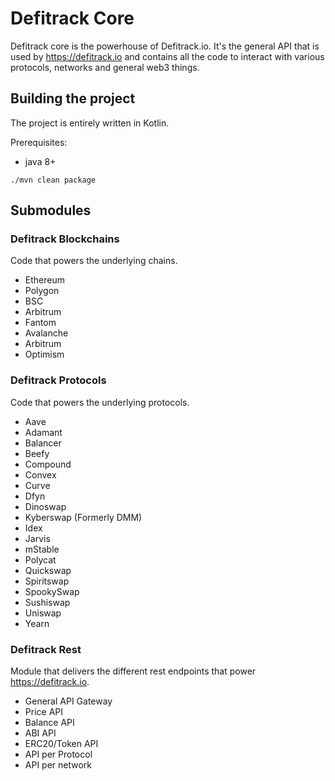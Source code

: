 # Defitrack Core

Defitrack core is the powerhouse of Defitrack.io. 
It's the general API that is used by https://defitrack.io and contains all the code
to interact with various protocols, networks and general web3 things.

## Building the project

The project is entirely written in Kotlin.

Prerequisites:
- java 8+

```shell
./mvn clean package
```

## Submodules

### Defitrack Blockchains

Code that powers the underlying chains. 

- Ethereum
- Polygon
- BSC
- Arbitrum
- Fantom
- Avalanche
- Arbitrum
- Optimism

### Defitrack Protocols

Code that powers the underlying protocols.

- Aave
- Adamant 
- Balancer
- Beefy
- Compound
- Convex
- Curve
- Dfyn
- Dinoswap
- Kyberswap (Formerly DMM)
- Idex
- Jarvis
- mStable
- Polycat
- Quickswap
- Spiritswap
- SpookySwap
- Sushiswap
- Uniswap
- Yearn

### Defitrack Rest

Module that delivers the different rest endpoints that power https://defitrack.io.

- General API Gateway
- Price API
- Balance API
- ABI API
- ERC20/Token API
- API per Protocol
- API per network